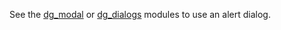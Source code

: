 See the [dg_modal](https://www.drupalgap.org/project/dg_modal) or [dg_dialogs](https://www.drupalgap.org/project/dg_modal)
modules to use an alert dialog.
